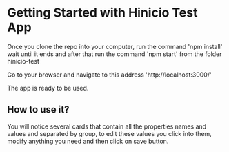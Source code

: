 # Getting Started with Hinicio Test App

Once you clone the repo into your computer, run the command 'npm install' wait until it ends and after that run the command 'npm start' from the folder hinicio-test

Go to your browser and navigate to this address 'http://localhost:3000/'

The app is ready to be used.


## How to use it?

You will notice several cards that contain all the properties names and values and separated by group, to edit these values you click into them, modify anything you need and then click on save button.